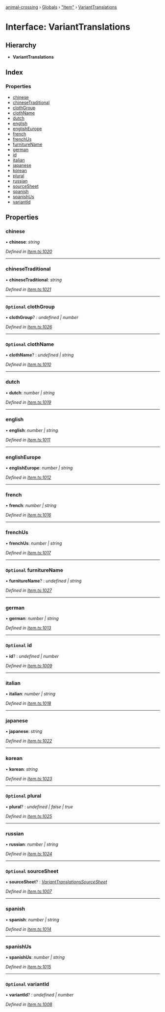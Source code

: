 [animal-crossing](../README.md) › [Globals](../globals.md) › ["Item"](../modules/_item_.md) › [VariantTranslations](_item_.varianttranslations.md)

# Interface: VariantTranslations

## Hierarchy

* **VariantTranslations**

## Index

### Properties

* [chinese](_item_.varianttranslations.md#chinese)
* [chineseTraditional](_item_.varianttranslations.md#chinesetraditional)
* [clothGroup](_item_.varianttranslations.md#optional-clothgroup)
* [clothName](_item_.varianttranslations.md#optional-clothname)
* [dutch](_item_.varianttranslations.md#dutch)
* [english](_item_.varianttranslations.md#english)
* [englishEurope](_item_.varianttranslations.md#englisheurope)
* [french](_item_.varianttranslations.md#french)
* [frenchUs](_item_.varianttranslations.md#frenchus)
* [furnitureName](_item_.varianttranslations.md#optional-furniturename)
* [german](_item_.varianttranslations.md#german)
* [id](_item_.varianttranslations.md#optional-id)
* [italian](_item_.varianttranslations.md#italian)
* [japanese](_item_.varianttranslations.md#japanese)
* [korean](_item_.varianttranslations.md#korean)
* [plural](_item_.varianttranslations.md#optional-plural)
* [russian](_item_.varianttranslations.md#russian)
* [sourceSheet](_item_.varianttranslations.md#optional-sourcesheet)
* [spanish](_item_.varianttranslations.md#spanish)
* [spanishUs](_item_.varianttranslations.md#spanishus)
* [variantId](_item_.varianttranslations.md#optional-variantid)

## Properties

###  chinese

• **chinese**: *string*

*Defined in [Item.ts:1020](https://github.com/Norviah/animal-crossing/blob/6476932/module/types/Item.ts#L1020)*

___

###  chineseTraditional

• **chineseTraditional**: *string*

*Defined in [Item.ts:1021](https://github.com/Norviah/animal-crossing/blob/6476932/module/types/Item.ts#L1021)*

___

### `Optional` clothGroup

• **clothGroup**? : *undefined | number*

*Defined in [Item.ts:1026](https://github.com/Norviah/animal-crossing/blob/6476932/module/types/Item.ts#L1026)*

___

### `Optional` clothName

• **clothName**? : *undefined | string*

*Defined in [Item.ts:1010](https://github.com/Norviah/animal-crossing/blob/6476932/module/types/Item.ts#L1010)*

___

###  dutch

• **dutch**: *number | string*

*Defined in [Item.ts:1019](https://github.com/Norviah/animal-crossing/blob/6476932/module/types/Item.ts#L1019)*

___

###  english

• **english**: *number | string*

*Defined in [Item.ts:1011](https://github.com/Norviah/animal-crossing/blob/6476932/module/types/Item.ts#L1011)*

___

###  englishEurope

• **englishEurope**: *number | string*

*Defined in [Item.ts:1012](https://github.com/Norviah/animal-crossing/blob/6476932/module/types/Item.ts#L1012)*

___

###  french

• **french**: *number | string*

*Defined in [Item.ts:1016](https://github.com/Norviah/animal-crossing/blob/6476932/module/types/Item.ts#L1016)*

___

###  frenchUs

• **frenchUs**: *number | string*

*Defined in [Item.ts:1017](https://github.com/Norviah/animal-crossing/blob/6476932/module/types/Item.ts#L1017)*

___

### `Optional` furnitureName

• **furnitureName**? : *undefined | string*

*Defined in [Item.ts:1027](https://github.com/Norviah/animal-crossing/blob/6476932/module/types/Item.ts#L1027)*

___

###  german

• **german**: *number | string*

*Defined in [Item.ts:1013](https://github.com/Norviah/animal-crossing/blob/6476932/module/types/Item.ts#L1013)*

___

### `Optional` id

• **id**? : *undefined | number*

*Defined in [Item.ts:1009](https://github.com/Norviah/animal-crossing/blob/6476932/module/types/Item.ts#L1009)*

___

###  italian

• **italian**: *number | string*

*Defined in [Item.ts:1018](https://github.com/Norviah/animal-crossing/blob/6476932/module/types/Item.ts#L1018)*

___

###  japanese

• **japanese**: *string*

*Defined in [Item.ts:1022](https://github.com/Norviah/animal-crossing/blob/6476932/module/types/Item.ts#L1022)*

___

###  korean

• **korean**: *string*

*Defined in [Item.ts:1023](https://github.com/Norviah/animal-crossing/blob/6476932/module/types/Item.ts#L1023)*

___

### `Optional` plural

• **plural**? : *undefined | false | true*

*Defined in [Item.ts:1025](https://github.com/Norviah/animal-crossing/blob/6476932/module/types/Item.ts#L1025)*

___

###  russian

• **russian**: *number | string*

*Defined in [Item.ts:1024](https://github.com/Norviah/animal-crossing/blob/6476932/module/types/Item.ts#L1024)*

___

### `Optional` sourceSheet

• **sourceSheet**? : *[VariantTranslationsSourceSheet](../enums/_item_.varianttranslationssourcesheet.md)*

*Defined in [Item.ts:1007](https://github.com/Norviah/animal-crossing/blob/6476932/module/types/Item.ts#L1007)*

___

###  spanish

• **spanish**: *number | string*

*Defined in [Item.ts:1014](https://github.com/Norviah/animal-crossing/blob/6476932/module/types/Item.ts#L1014)*

___

###  spanishUs

• **spanishUs**: *number | string*

*Defined in [Item.ts:1015](https://github.com/Norviah/animal-crossing/blob/6476932/module/types/Item.ts#L1015)*

___

### `Optional` variantId

• **variantId**? : *undefined | number*

*Defined in [Item.ts:1008](https://github.com/Norviah/animal-crossing/blob/6476932/module/types/Item.ts#L1008)*
